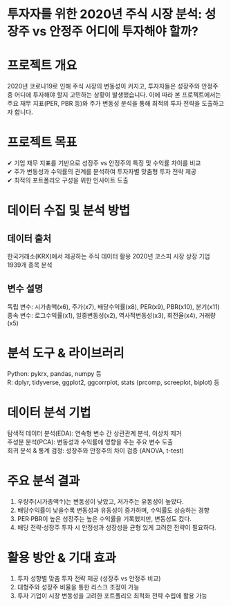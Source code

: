 # 투자자를 위한 2020년 주식 시장 분석: 성장주 vs 안정주 어디에 투자해야 할까?

# 프로젝트 개요  
2020년 코로나19로 인해 주식 시장의 변동성이 커지고, 투자자들은 성장주와 안정주 중 어디에 투자해야 할지 고민하는 상황이 발생했습니다. 
이에 따라 본 프로젝트에서는 주요 재무 지표(PER, PBR 등)와 주가 변동성 분석을 통해 최적의 투자 전략을 도출하고자 합니다.


# 프로젝트 목표  
✔ 기업 재무 지표를 기반으로 성장주 vs 안정주의 특징 및 수익률 차이를 비교  
✔ 주가 변동성과 수익률의 관계를 분석하여 투자자별 맞춤형 투자 전략 제공  
✔ 최적의 포트폴리오 구성을 위한 인사이트 도출


# 데이터 수집 및 분석 방법  
## 데이터 출처  
한국거래소(KRX)에서 제공하는 주식 데이터 활용
2020년 코스피 시장 상장 기업 1939개 종목 분석


## 변수 설명   
독립 변수: 시가총액(x6), 주가(x7), 배당수익률(x8), PER(x9), PBR(x10), 분기(x11)   
종속 변수:  로그수익률(x1), 일중변동성(x2), 역사적변동성(x3), 회전율(x4), 거래량(x5)   


# 분석 도구 & 라이브러리  
Python: pykrx, pandas, numpy 등   
R: dplyr, tidyverse, ggplot2, ggcorrplot, stats (prcomp, screeplot, biplot) 등


# 데이터 분석 기법   
탐색적 데이터 분석(EDA): 연속형 변수 간 상관관계 분석, 이상치 제거  
주성분 분석(PCA): 변동성과 수익률에 영향을 주는 주요 변수 도출  
회귀 분석 & 통계 검정: 성장주와 안정주의 차이 검증 (ANOVA, t-test)  


# 주요 분석 결과    
1. 우량주(시가총액↑)는 변동성이 낮았고, 저가주는 유동성이 높았다.  
2. 배당수익률이 낮을수록 변동성과 유동성이 증가하며, 수익률도 상승하는 경향  
3. PER·PBR이 높은 성장주는 높은 수익률을 기록했지만, 변동성도 컸다.    
4. 배당 전략·성장주 투자 시 안정성과 성장성을 균형 있게 고려한 전략이 필요하다.    


# 활용 방안 & 기대 효과  
1. 투자 성향별 맞춤 투자 전략 제공 (성장주 vs 안정주 비교)  
2. 대형주와 성장주 비율을 통한 리스크 조정이 가능  
3. 투자 기업이 시장 변동성을 고려한 포트폴리오 최적화 전략 수립에 활용 가능
